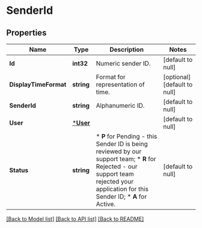 # SenderId

## Properties
Name | Type | Description | Notes
------------ | ------------- | ------------- | -------------
**Id** | **int32** | Numeric sender ID. | [default to null]
**DisplayTimeFormat** | **string** | Format for representation of time. | [optional] [default to null]
**SenderId** | **string** | Alphanumeric ID. | [default to null]
**User** | [***User**](User.md) |  | [default to null]
**Status** | **string** | *   **P** for Pending - this Sender ID is being reviewed by our support team; *   **R** for Rejected - our support team rejected your application for this Sender ID; *   **A** for Active.  | [default to null]

[[Back to Model list]](../README.md#documentation-for-models) [[Back to API list]](../README.md#documentation-for-api-endpoints) [[Back to README]](../README.md)


